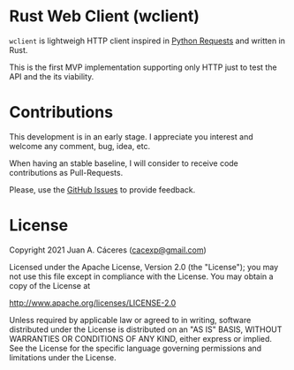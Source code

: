 # Rust Web Client (wclient)

`wclient` is lightweigh HTTP client inspired in [Python Requests](https://docs.python-requests.org/en/latest/) and written in Rust.

This is the first MVP implementation supporting only HTTP just to test the API and the its viability.

# Contributions

This development is in an early stage. I appreciate you interest and welcome any comment, bug, idea, etc.

When having an stable baseline, I will consider to receive code contributions as Pull-Requests.

Please, use the [GitHub Issues](https://github.com/cacexp/wclient/issues) to provide feedback.

# License

Copyright 2021 Juan A. Cáceres (cacexp@gmail.com)

Licensed under the Apache License, Version 2.0 (the "License");
you may not use this file except in compliance with the License.
You may obtain a copy of the License at

http://www.apache.org/licenses/LICENSE-2.0

Unless required by applicable law or agreed to in writing, software
distributed under the License is distributed on an "AS IS" BASIS,
WITHOUT WARRANTIES OR CONDITIONS OF ANY KIND, either express or implied.
See the License for the specific language governing permissions and
limitations under the License.